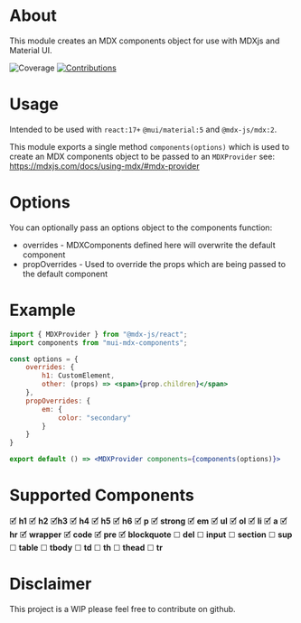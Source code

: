 # About

This module creates an MDX components object for use with MDXjs and Material UI.

![Coverage](https://img.shields.io/badge/coverage-99%25-brightgreen.svg?style=flat)
[![Contributions](https://img.shields.io/badge/contributions-welcome-blue)](https://github.com/joesturge/mui-mdx-components/issues)

# Usage

Intended to be used with `react:17+` `@mui/material:5` and `@mdx-js/mdx:2`.

This module exports a single method `components(options)` which is used to create an MDX components object to be passed to an `MDXProvider` see: https://mdxjs.com/docs/using-mdx/#mdx-provider

# Options

You can optionally pass an options object to the components function:

- overrides - MDXComponents defined here will overwrite the default component
- propOverrides - Used to override the props which are being passed to the default component

# Example

```jsx
import { MDXProvider } from "@mdx-js/react";
import components from "mui-mdx-components";

const options = {
    overrides: {
        h1: CustomElement,
        other: (props) => <span>{prop.children}</span>
    },
    propOverrides: {
        em: {
            color: "secondary"
        }
    }
}

export default () => <MDXProvider components={components(options)}>
```

# Supported Components

🗹 **h1**
🗹 **h2**
🗹**h3**
🗹 **h4**
🗹 **h5**
🗹 **h6**
🗹 **p**
🗹 **strong**
🗹 **em**
🗹 **ul**
🗹 **ol**
🗹 **li**
🗹 **a**
🗹 **hr**
🗹 **wrapper**
🗹 **code**
🗹 **pre**
🗹 **blockquote**
☐ **del**
☐ **input**
☐ **section**
☐ **sup**
☐ **table**
☐ **tbody**
☐ **td**
☐ **th**
☐ **thead**
☐ **tr**

# Disclaimer

This project is a WIP please feel free to contribute on github.
